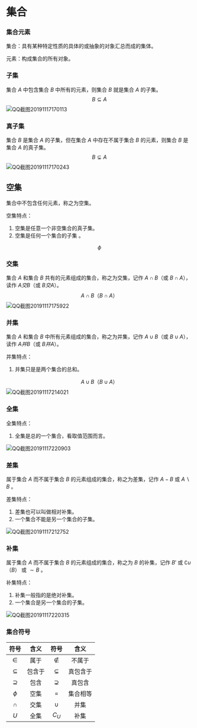 # 集合

### 集合元素

集合：具有某种特定性质的具体的或抽象的对象汇总而成的集体。

元素：构成集合的所有对象。

### 子集

集合 $A$ 中包含集合 $B$ 中所有的元素，则集合 $B$ 就是集合 $A$ 的子集。
$$
B\subseteq A
$$
![QQ截图20191117170113](image/QQ截图20191117170113.png)

### 真子集

集合 $B$ 是集合 $A$ 的子集，但在集合 $A$ 中存在不属于集合 $B$ 的元素，则集合 $B$ 是集合 $A$ 的真子集。
$$
B\subsetneq{A}
$$
![QQ截图20191117170243](image/QQ截图20191117170243.png)

## 空集

集合中不包含任何元素，称之为空集。

空集特点：

1. 空集是任意一个非空集合的真子集。
2. 空集是任何一个集合的子集 。

$$
\phi
$$

### 交集

集合 $A$ 和集合 $B$ 共有的元素组成的集合，称之为交集，记作 $A∩B$（或 $B∩A$），读作 $A交B$（或 $B交A$）。
$$
A∩B（B∩A）
$$
![QQ截图20191117175922](image/QQ截图20191117175922.png)

### 并集

集合 $A$ 和集合 $B$ 中所有元素组成的集合，称之为并集，记作 $A∪B$（或 $B∪A$），读作 $A并B$（或 $B并A$）。

并集特点：

1. 并集只是是两个集合的总和。

$$
A∪B（B∪A）
$$
![QQ截图20191117214021](image/QQ截图20191117214021.png)

### 全集

全集特点：

1. 全集是总的一个集合，看取值范围而言。

![QQ截图20191117220903](image/QQ截图20191117220903.png)

### 差集

属于集合 $A$ 而不属于集合 $B$ 的元素组成的集合，称之为差集，记作 $A-B$ 或 $A\backslash{B}$ 。

差集特点：

1. 差集也可以叫做相对补集。
2. 一个集合不能是另一个集合的子集。

![QQ截图20191117212752](image/QQ截图20191117212752.png)

### 补集

属于集合 $A$ 而不属于集合 $B$ 的元素组成的集合，称之为 $B$ 的补集，记作 $B'$ 或 $∁u（B）$ 或 $\sim{B}$ 。

补集特点：

1. 补集一般指的是绝对补集。
2. 一个集合是另一个集合的子集。

![QQ截图20191117220315](image/QQ截图20191117220315.png)

### 集合符号

|    符号     |  含义  |     符号     |   含义   |
| :---------: | :----: | :----------: | :------: |
|    $\in$    |  属于  |   $\notin$   |  不属于  |
| $\subseteq$ | 包含于 | $\subsetneq$ | 真包含于 |
| $\supseteq$ |  包含  | $\supsetneq$ |  真包含  |
|   $\phi$    |  空集  |     $=$      | 集合相等 |
|   $\cap$    |  交集  |    $\cup$    |   并集   |
|     $U$     |  全集  |   $C_{U}$    |   补集   |

